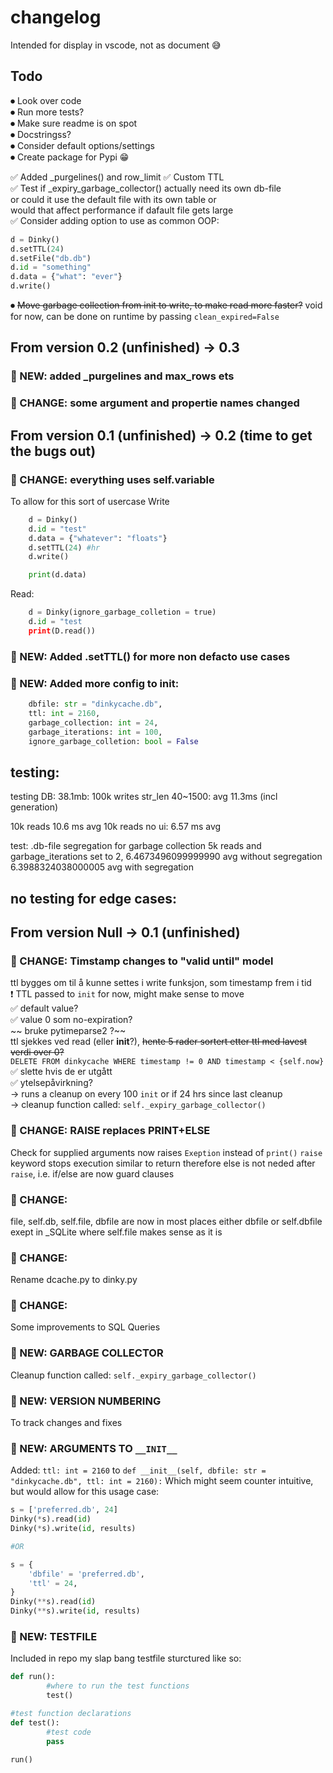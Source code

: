 # changelog
Intended for display in vscode, not as document 😅

## Todo
⏺ Look over code  
⏺ Run more tests?  
⏺ Make sure readme is on spot  
⏺ Docstringss?  
⏺ Consider default options/settings  
⏺ Create package for Pypi 😁  

✅ Added _purgelines() and row_limit
✅ Custom TTL  
✅ Test if _expiry_garbage_collector() actually need its own db-file  
        or could it use the default file with its own table or  
        would that affect performance if dafault file gets large  
✅ Consider adding option to use as common OOP:  
```python
d = Dinky()
d.setTTL(24)
d.setFile("db.db")
d.id = "something"
d.data = {"what": "ever"}
d.write()
```
⏺ ~~Move garbage collection from init to write, to make read more faster?~~
        void for now, can be done on runtime by passing `clean_expired=False`


## From version 0.2 (unfinished) -> 0.3
### 🔵 NEW: added _purgelines and max_rows ets
### 🔴 CHANGE: some argument and propertie names changed

## From version 0.1 (unfinished) -> 0.2 (time to get the bugs out)
### 🔴 CHANGE: everything uses self.variable
To allow for this sort of usercase
Write
```python
    d = Dinky()
    d.id = "test"
    d.data = {"whatever": "floats"}
    d.setTTL(24) #hr
    d.write()

    print(d.data)
```
Read:
```python
    d = Dinky(ignore_garbage_colletion = true)
    d.id = "test
    print(D.read())
```
### 🔵 NEW: Added .setTTL() for more non defacto use cases

### 🔵 NEW: Added more config to __init__:
```python
    dbfile: str = "dinkycache.db", 
    ttl: int = 2160,
    garbage_collection: int = 24,
    garbage_iterations: int = 100,
    ignore_garbage_colletion: bool = False
```


## testing:
testing DB:
38.1mb: 100k writes str_len 40~1500: avg 11.3ms (incl generation)

10k reads 10.6 ms avg
10k reads no ui: 6.57 ms avg 

test:
.db-file segregation for garbage collection
5k reads and garbage_iterations set to 2,
6.4673496099999990 avg without segregation
6.3988324038000005 avg with segregation



## no testing for edge cases:


## From version Null -> 0.1 (unfinished)

### 🔴 CHANGE: Timstamp changes to "valid until" model

ttl bygges om til å kunne settes i write funksjon, som timestamp frem i tid  
❗️ TTL passed to `init` for now, might make sense to move  
✅ default value?  
✅ value 0 som no-expiration?  
~~ bruke pytimeparse2 ?~~  
ttl sjekkes ved read (eller __init__?), ~~hente 5 rader sortert etter ttl med lavest verdi over 0?~~  
                                        `DELETE FROM dinkycache WHERE timestamp != 0 AND timestamp < {self.now}`  
✅ slette hvis de er utgått  
✅ ytelsepåvirkning?  
        -> runs a cleanup on every 100 `init` or if 24 hrs since last cleanup  
        -> cleanup function called: `self._expiry_garbage_collector()`  

### 🔴 CHANGE: RAISE replaces PRINT+ELSE
Check for supplied arguments now raises `Exeption` instead of `print()`
`raise` keyword stops execution similar to return
therefore else is not neded after `raise`, i.e. if/else are now guard clauses

### 🔴 CHANGE: 

file, self.db, self.file, dbfile
are now in most places either dbfile or self.dbfile
exept in _SQLite where self.file makes sense as it is

### 🔴 CHANGE:
Rename dcache.py to dinky.py

### 🔴 CHANGE:
Some improvements to SQL Queries

### 🔵 NEW: GARBAGE COLLECTOR

Cleanup function called: `self._expiry_garbage_collector()`

### 🔵 NEW: VERSION NUMBERING
To track changes and fixes

### 🔵 NEW: ARGUMENTS TO `__INIT__`

Added:
`ttl: int = 2160`
to
`def __init__(self, dbfile: str = "dinkycache.db", ttl: int = 2160):`
Which might seem counter intuitive, but would allow for this usage case:

```python
s = ['preferred.db', 24]
Dinky(*s).read(id)
Dinky(*s).write(id, results)

#OR

s = {
    'dbfile' = 'preferred.db',
    'ttl' = 24,
}
Dinky(**s).read(id)
Dinky(**s).write(id, results)
```


### 🔵 NEW: TESTFILE
Included in repo my slap bang testfile sturctured like so:

```python
def run():
        #where to run the test functions
        test()

#test function declarations
def test():
        #test code
        pass

run()
```